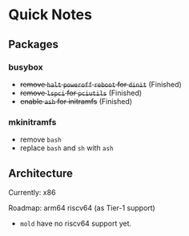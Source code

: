# Quick Notes

## Packages

### busybox

- ~~remove `halt` `poweroff` `reboot` for `dinit`~~ (Finished)
- ~~remove `lspci` for `pciutils`~~ (Finished)
- ~~enable `ash` for initramfs~~ (Finished)

### mkinitramfs

- remove `bash`
- replace `bash` and `sh` with `ash`

## Architecture

Currently: x86

Roadmap: arm64 riscv64 (as Tier-1 support)

- `mold` have no riscv64 support yet.